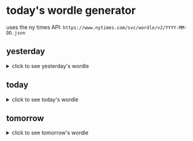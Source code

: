 # today's wordle generator

uses the ny times API: `https://www.nytimes.com/svc/wordle/v2/YYYY-MM-DD.json`

## yesterday

<details>
    <summary>click to see yesterday's wordle</summary>

    borne

</details>

## today

<details>
    <summary>click to see today's wordle</summary>

    alarm

</details>

## tomorrow

<details>
    <summary>click to see tomorrow's wordle</summary>

    folio

</details>
